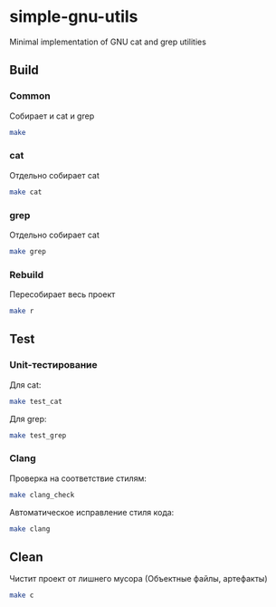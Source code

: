 # simple-gnu-utils
Minimal implementation of GNU cat and grep utilities

## Build

### Common

Собирает и cat и grep

```bash
make
```
### cat

Отдельно собирает cat

```bash
make cat
```
### grep

Отдельно собирает cat

```bash
make grep
```

### Rebuild

Пересобирает весь проект

```bash
make r
```

## Test

### Unit-тестирование

Для cat:

```bash
make test_cat
```

Для grep:

```bash
make test_grep
```

### Clang

Проверка на соответствие стилям:

```bash
make clang_check
```

Автоматическое исправление стиля кода:

```bash
make clang
```



## Clean

Чистит проект от лишнего мусора (Объектные файлы, артефакты)

```bash
make с
```